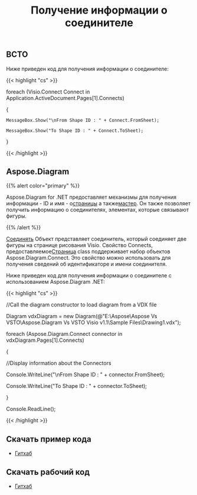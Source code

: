 ﻿---
title: Получение информации о соединителе
type: docs
weight: 90
url: /ru/net/retrieving-connector-information/
---
## **ВСТО**
Ниже приведен код для получения информации о соединителе:

{{< highlight "cs" >}}

   foreach (Visio.Connect Connect in Application.ActiveDocument.Pages[1].Connects)

  {

    MessageBox.Show("\nFrom Shape ID : " + Connect.FromSheet);

    MessageBox.Show("To Shape ID : " + Connect.ToSheet);

  }


{{< /highlight >}}
## **Aspose.Diagram**
{{% alert color="primary" %}} 

 Aspose.Diagram for .NET предоставляет механизмы для получения информации - ID и имя - о[страницы](https://reference.aspose.com/diagram/net/aspose.diagram/pagecollection) а также[мастер](https://reference.aspose.com/diagram/net/aspose.diagram/mastercollection). Он также позволяет получить информацию о соединителях, элементах, которые связывают фигуры.

{{% /alert %}} 

[Соединять](https://reference.aspose.com/diagram/net/aspose.diagram/connect) Объект представляет соединитель, который соединяет две фигуры на странице рисования Visio. Свойство Connects, предоставляемое[Страница](https://reference.aspose.com/diagram/net/aspose.diagram/page) class поддерживает набор объектов Aspose.Diagram.Connect. Это свойство можно использовать для получения сведений об идентификаторе и имени соединителя.

Ниже приведен код для получения информации о соединителе с использованием Aspose.Diagram .NET:

{{< highlight "cs" >}}

  //Call the diagram constructor to load diagram from a VDX file

 Diagram vdxDiagram = new Diagram(@"E:\Aspose\Aspose Vs VSTO\Aspose.Diagram Vs VSTO Visio v1.1\Sample Files\Drawing1.vdx");

 foreach (Aspose.Diagram.Connect connector in vdxDiagram.Pages[1].Connects)

 {

   //Display information about the Connectors

   Console.WriteLine("\nFrom Shape ID : " + connector.FromSheet);

   Console.WriteLine("To Shape ID : " + connector.ToSheet);

 }

 Console.ReadLine();


{{< /highlight >}}
## **Скачать пример кода**
- [Гитхаб](https://github.com/aspose-diagram/Aspose.Diagram-for-.NET/releases/tag/AsposeDiagramVsVSTOv1.1)
## **Скачать рабочий код**
- [Гитхаб](https://github.com/aspose-diagram/Aspose.Diagram-for-.NET/tree/master/Plugins/Aspose.Diagram%20Vs%20VSTO%20Visio/Code%20Comparison%20of%20Common%20Features/Retrieving%20Connector%20Information)
